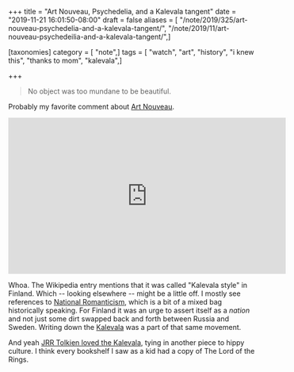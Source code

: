 +++
title = "Art Nouveau, Psychedelia, and a Kalevala tangent"
date = "2019-11-21 16:01:50-08:00"
draft = false
aliases = [ "/note/2019/325/art-nouveau-psychedelia-and-a-kalevala-tangent/", "/note/2019/11/art-nouveau-psychedeilia-and-a-kalevala-tangent/",]

[taxonomies]
category = [ "note",]
tags = [ "watch", "art", "history", "i knew this", "thanks to mom", "kalevala",]

+++

> No object was too mundane to be beautiful.

Probably my favorite comment about [Art Nouveau][].

<iframe width="560" height="315" src="https://www.youtube.com/embed/9vuqI2v2IRs" title="YouTube video player" frameborder="0" allow="accelerometer; autoplay; clipboard-write; encrypted-media; gyroscope; picture-in-picture" allowfullscreen></iframe>

Whoa. The Wikipedia entry mentions that it was called "Kalevala style" in Finland. Which -- looking elsewhere
-- might be a little off. I mostly see references to [National Romanticism][], which is a bit of a mixed bag
historically speaking. For Finland it was an urge to assert itself as a _nation_ and not just some dirt swapped
back and forth between Russia and Sweden. Writing down the [Kalevala][] was a part of that same movement.

[Art Nouveau]: https://en.wikipedia.org/wiki/Art_Nouveau
[National Romanticism]: https://en.wikipedia.org/wiki/Romantic_nationalism
[Kalevala]: https://en.wikisource.org/wiki/The_Kalevala

And yeah [JRR Tolkien loved the Kalevala][], tying in another piece to hippy culture. I think every bookshelf
I saw as a kid had a copy of The Lord of the Rings.

[JRR Tolkien loved the Kalevala]: http://tolkiengateway.net/wiki/Kalevala